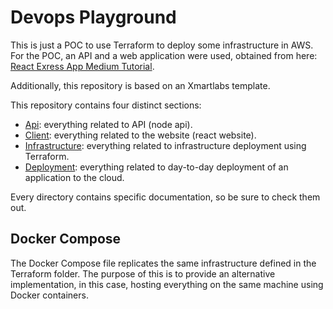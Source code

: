 # Devops Playground

This is just a POC to use Terraform to deploy some infrastructure in AWS.  
For the POC, an API and a web application were used, obtained from here: [React Exress App Medium Tutorial](https://github.com/Joao-Henrique/React_Express_App_Medium_Tutorial).

Additionally, this repository is based on an Xmartlabs template.

This repository contains four distinct sections:

* [Api](./api): everything related to API (node api).
* [Client](./client): everything related to the website (react website).
* [Infrastructure](./infrastructure): everything related to infrastructure deployment using Terraform.
* [Deployment](./deployment): everything related to day-to-day deployment of an application to the cloud.

Every directory contains specific documentation, so be sure to check them out.

## Docker Compose

The Docker Compose file replicates the same infrastructure defined in the Terraform folder. 
The purpose of this is to provide an alternative implementation, in this case, hosting everything on the same machine using Docker containers.
